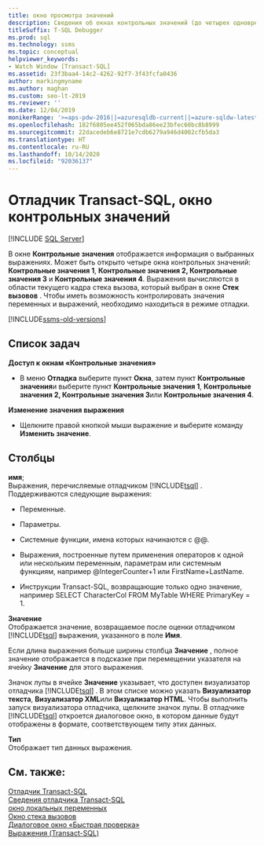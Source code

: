 ```yaml
---
title: окно просмотра значений
description: Сведения об окнах контрольных значений (до четырех одновременно), в которых отображаются сведения о выбранных выражениях. Сведения отображаются только в режиме отладки.
titleSuffix: T-SQL Debugger
ms.prod: sql
ms.technology: ssms
ms.topic: conceptual
helpviewer_keywords:
- Watch Window [Transact-SQL]
ms.assetid: 23f3baa4-14c2-4262-92f7-3f43fcfa0436
author: markingmyname
ms.author: maghan
ms.custom: seo-lt-2019
ms.reviewer: ''
ms.date: 12/04/2019
monikerRange: '>=aps-pdw-2016||=azuresqldb-current||=azure-sqldw-latest||>=sql-server-2016||=sqlallproducts-allversions||>=sql-server-linux-2017||=azuresqldb-mi-current'
ms.openlocfilehash: 182f6805ee452f065bda86ee23bfec60bc8b8999
ms.sourcegitcommit: 22dacedeb6e8721e7cdb6279a946d4002cfb5da3
ms.translationtype: HT
ms.contentlocale: ru-RU
ms.lasthandoff: 10/14/2020
ms.locfileid: "92036137"
---
```

# <a name="transact-sql-debugger---watch-window"></a>Отладчик Transact-SQL, окно контрольных значений

 [!INCLUDE [SQL Server](../../includes/applies-to-version/sqlserver.md)]

В окне **Контрольные значения** отображается информация о выбранных выражениях. Может быть открыто четыре окна контрольных значений: **Контрольные значения 1**, **Контрольные значения 2, Контрольные значения 3** и **Контрольные значения 4**. Выражения вычисляются в области текущего кадра стека вызова, который выбран в окне **Стек вызовов** . Чтобы иметь возможность контролировать значения переменных и выражений, необходимо находиться в режиме отладки.  

[!INCLUDE[ssms-old-versions](../../includes/ssms-old-versions.md)]

## <a name="task-list"></a>Список задач

**Доступ к окнам «Контрольные значения»**  
  
-   В меню **Отладка** выберите пункт **Окна**, затем пункт **Контрольные значения**и выберите пункт **Контрольные значения 1**, **Контрольные значения 2, Контрольные значения 3**или **Контрольные значения 4**.  
  
 **Изменение значения выражения**  
  
-   Щелкните правой кнопкой мыши выражение и выберите команду **Изменить значение**.  
  
## <a name="columns"></a>Столбцы  
 **имя**;  
 Выражения, перечисляемые отладчиком [!INCLUDE[tsql](../../includes/tsql-md.md)] . Поддерживаются следующие выражения:  
  
-   Переменные.  
  
-   Параметры.  
  
-   Системные функции, имена которых начинаются с @@.  
  
-   Выражения, построенные путем применения операторов к одной или нескольким переменным, параметрам или системным функциям, например @IntegerCounter+1 или FirstName+LastName.  
  
-   Инструкции Transact-SQL, возвращающие только одно значение, например SELECT CharacterCol FROM MyTable WHERE PrimaryKey = 1.  
  
 **Значение**  
 Отображается значение, возвращаемое после оценки отладчиком [!INCLUDE[tsql](../../includes/tsql-md.md)] выражения, указанного в поле **Имя**.  
  
 Если длина выражения больше ширины столбца **Значение** , полное значение отображается в подсказке при перемещении указателя на ячейку **Значение** для этого выражения.  
  
 Значок лупы в ячейке **Значение** указывает, что доступен визуализатор отладчика [!INCLUDE[tsql](../../includes/tsql-md.md)] . В этом списке можно указать **Визуализатор текста**, **Визуализатор XML**или **Визуализатор HTML**. Чтобы выполнить запуск визуализатора отладчика, щелкните значок лупы. В отладчике [!INCLUDE[tsql](../../includes/tsql-md.md)] откроется диалоговое окно, в котором данные будут отображены в формате, соответствующем типу этих данных.  
  
 **Тип**  
 Отображает тип данных выражения.  
  
## <a name="see-also"></a>См. также:  
 [Отладчик Transact-SQL](./transact-sql-debugger.md)   
 [Сведения отладчика Transact-SQL](./transact-sql-debugger-information.md)   
 [окно локальных переменных](./transact-sql-debugger-locals-window.md)   
 [Окно стека вызовов](./transact-sql-debugger-call-stack-window.md)   
 [Диалоговое окно «Быстрая проверка»](./transact-sql-debugger-quickwatch-dialog-box.md)   
 [Выражения (Transact-SQL)](../../t-sql/language-elements/expressions-transact-sql.md)
